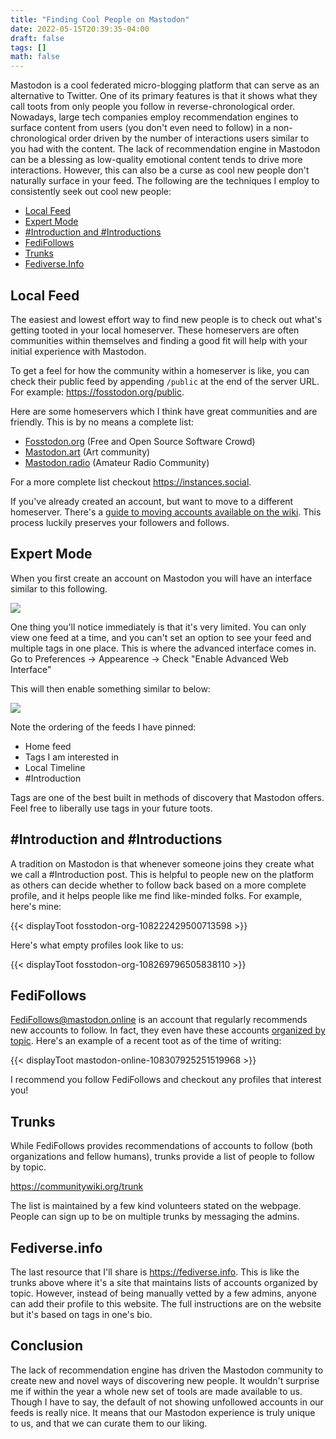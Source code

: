 ```yaml
---
title: "Finding Cool People on Mastodon"
date: 2022-05-15T20:39:35-04:00
draft: false
tags: []
math: false
---
```


Mastodon is a cool federated micro-blogging platform that can serve as an alternative to Twitter. One of its primary features is that it shows what they call toots from only people you follow in reverse-chronological order. Nowadays, large tech companies employ recommendation engines to surface content from users (you don't even need to follow) in a non-chronological order driven by the number of interactions users similar to you had with the content. The lack of recommendation engine in Mastodon can be a blessing as low-quality emotional content tends to drive more interactions. However, this can also be a curse as cool new people don't naturally surface in your feed. The following are the techniques I employ to consistently seek out cool new people:

- [Local Feed](#local-feed)
- [Expert Mode](#expert-mode)
- [\#Introduction and \#Introductions](#introduction-and-introductions)
- [FediFollows](#fedifollows)
- [Trunks](#trunks) 
- [Fediverse.Info](#fediverseinfo)

## Local Feed

The easiest and lowest effort way to find new people is to check out what's getting tooted in your local homeserver. These homeservers are often communities within themselves and finding a good fit will help with your initial experience with Mastodon.

To get a feel for how the community within a homeserver is like, you can check their public feed by appending `/public` at the end of the server URL. For example: https://fosstodon.org/public.

Here are some homeservers which I think have great communities and are friendly. This is by no means a complete list:

- [Fosstodon.org](https://fosstodon.org) (Free and Open Source Software Crowd)
- [Mastodon.art](https://mastodon.art) (Art community)
- [Mastodon.radio](https://mastodon.radio) (Amateur Radio Community)

For a more complete list checkout https://instances.social.

If you've already created an account, but want to move to a different homeserver. There's a [guide to moving accounts available on the wiki](https://docs.joinmastodon.org/user/moving/). This process luckily preserves your followers and follows.

## Expert Mode

When you first create an account on Mastodon you will have an interface similar to this following.

![](/files/images/202205151932.png)

One thing you'll notice immediately is that it's very limited. You can only view one feed at a time, and you can't set an option to see your feed and multiple tags in one place. This is where the advanced interface comes in. Go to Preferences -> Appearence -> Check "Enable Advanced Web Interface"

This will then enable something similar to below:

![](/files/images/202205151934.png)

Note the ordering of the feeds I have pinned:

- Home feed
- Tags I am interested in
- Local Timeline
- \#Introduction

Tags are one of the best built in methods of discovery that Mastodon offers. Feel free to liberally use tags in your future toots.

## \#Introduction and \#Introductions

A tradition on Mastodon is that whenever someone joins they create what we call a \#Introduction post. This is helpful to people new on the platform as others can decide whether to follow back based on a more complete profile, and it helps people like me find like-minded folks. For example, here's mine:

{{< displayToot fosstodon-org-108222429500713598 >}}

Here's what empty profiles look like to us:

{{< displayToot fosstodon-org-108269796505838110 >}}

## FediFollows

FediFollows@mastodon.online is an account that regularly recommends new accounts to follow. In fact, they even have these accounts [organized by topic](https://mastodon.online/@FediFollows/108276705471084305). Here's an example of a recent toot as of the time of writing:

{{< displayToot mastodon-online-108307925251519968 >}}

I recommend you follow FediFollows and checkout any profiles that interest you!

## Trunks

While FediFollows provides recommendations of accounts to follow (both organizations and fellow humans), trunks provide a list of people to follow by topic.

https://communitywiki.org/trunk

The list is maintained by a few kind volunteers stated on the webpage. People can sign up to be on multiple trunks by messaging the admins.

## Fediverse.info

The last resource that I'll share is https://fediverse.info. This is like the trunks above where it's a site that maintains lists of accounts organized by topic. However, instead of being manually vetted by a few admins, anyone can add their profile to this website. The full instructions are on the website but it's based on tags in one's bio.

## Conclusion

The lack of recommendation engine has driven the Mastodon community to create new and novel ways of discovering new people. It wouldn't surprise me if within the year a whole new set of tools are made available to us. Though I have to say, the default of not showing unfollowed accounts in our feeds is really nice. It means that our Mastodon experience is truly unique to us, and that we can curate them to our liking.
